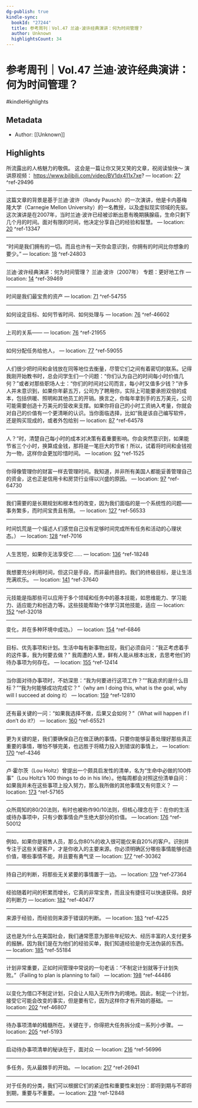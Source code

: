 ```yaml
---
dg-publish: true
kindle-sync:
  bookId: "27244"
  title: 参考周刊｜Vol.47 兰迪·波许经典演讲：何为时间管理？
  author: Unknown
  highlightsCount: 34
---
```


# 参考周刊｜Vol.47 兰迪·波许经典演讲：何为时间管理？

#kindleHighlights

## Metadata
* Author: [[Unknown]]

## Highlights
所流露出的人格魅力的敬佩。 这会是一篇让你又哭又笑的文章，祝阅读愉快～ 演讲原视频： https://www.bilibili.com/video/BV1dx411x7xe? — location: [27]() ^ref-29496

---
这篇文章的背景是基于兰迪·波许（Randy Pausch）的一次演讲，他是卡内基梅隆大学（Carnegie Mellon University）的一名教授，以及虚拟现实领域的先驱。 这次演讲是在2007年，当时兰迪·波许已经被诊断出患有晚期胰腺癌，生命只剩下几个月的时间。面对有限的时间，他决定分享自己的经验和智慧。 — location: [20]() ^ref-13347

---
“时间是我们拥有的一切。而且也许有一天你会意识到，你拥有的时间比你想象的要少。” — location: [18]() ^ref-24803

---
兰迪·波许经典演讲：何为时间管理？ 兰迪·波许（2007年） 专题：更好地工作 — location: [14]() ^ref-39469

---

时间是我们最宝贵的资产 — location: [71]() ^ref-54755

---
如何设定目标、如何节省时间、如何处理与 — location: [76]() ^ref-46602

---
上司的关系—— — location: [76]() ^ref-21955

---
如何分配任务给他人， — location: [77]() ^ref-59055

---

人们很少把时间和金钱放在同等地位去衡量，尽管它们之间有着密切的联系。记得我刚开始教书时，总会问学生们一个问题：“你们认为自己的时间每小时价值几何？”或者对那些职场人士：“你们的时间对公司而言，每小时又值多少钱？”许多人并未意识到，如果你年薪五万，公司为了聘用你，实际上可能要承担双倍的成本，包括供暖、照明和其他员工的开销。换言之，你每年拿到手的五万美元，公司可能需要创造十万美元的营收来支撑。如果你将自己的小时工资纳入考量，你就会对自己的价值有一个更清晰的认识。当你面临选择，比如“我是该自己编写软件，还是购买现成的，或者外包给别 — location: [87]() ^ref-64578

---
人？”时，清楚自己每小时的成本对决策有着重要影响。你会突然意识到，如果能节省三个小时，换算成金钱，那将是一笔巨大的节省！所以，试着将时间和金钱视为一物，这样你会更加珍惜时间。 — location: [92]() ^ref-1525

---
你得像管理你的财富一样去管理时间。我知道，并非所有美国人都能妥善管理自己的资金，这也正是信用卡和房贷行业得以兴盛的原因。 — location: [97]() ^ref-64730

---
我们需要的是长期规划和根本性的改变，因为我们面临的是一个系统性的问题——事务繁多，而时间宝贵且有限。 — location: [127]() ^ref-56533

---
时间饥荒是一个描述人们感觉自己没有足够时间完成所有任务和活动的心理状态。） — location: [128]() ^ref-7016

---
人生苦短，如果你无法享受它…… — location: [136]() ^ref-18248

---
我想要充分利用时间，但这只是手段，而非最终目的。我们的终极目标，是让生活充满欢乐。 — location: [141]() ^ref-37640

---
元技能是指那些可以应用于多个领域和任务中的基本技能，如思维能力、学习能力、适应能力和创造力等。这些技能帮助个体学习其他技能，适应 — location: [152]() ^ref-32018

---
变化，并在多种环境中成功。） — location: [154]() ^ref-6846

---
目标、优先事项和计划。生活中每有新事物出现，我们必须自问：“我正考虑着手的这件事，我为何要去做？” 我周遭的人里，鲜有人能从根本出发，去思考他们的待办事项为何存在。 — location: [155]() ^ref-12414

---
当你面对待办事项时，不妨深思：“我为何要进行这项工作？”“我追求的是什么目标？”“我为何能够成功完成它？”（why am I doing this, what is the goal, why will I succeed at doing it） — location: [159]() ^ref-12810

---
还有最关键的一问：“如果我选择不做，后果又会如何？”（What will happen if I don’t do it?） — location: [160]() ^ref-65521

---
更为关键的是，我们要确保自己在做正确的事情。只要你能够妥善处理好那些真正重要的事情，哪怕不够完美，也远胜于将精力投入到错误的事情上， — location: [170]() ^ref-4346

---
卢·霍尔茨（Lou Holtz）曾提出一个颇具启发性的清单，名为“生命中必做的100件事”（Lou Holtz’s 100 things to do in his life）。他每周都会对照这份清单自问：如果我并未在这些事项上投入努力，那么我所做的其他事情又有何意义？ — location: [173]() ^ref-57165

---
众所周知的80/20法则，有时也被称作90/10法则，但核心理念在于：在你的生活或待办事项中，只有少数事情会产生绝大部分的价值。 — location: [176]() ^ref-50012

---
例如，如果你是销售人员，那么你80%的收入很可能仅来自20%的客户。识别并专注于这些关键客户，才是你收入的主要来源。你必须明确区分哪些事情能够创造价值，哪些事情不能，并且要有勇气坚 — location: [177]() ^ref-30362

---
持自己的判断，将那些无关紧要的事情置于一边。 — location: [179]() ^ref-27364

---
经验随着时间的积累而增长，它真的非常宝贵，而且没有捷径可以快速获得。良好的判断力 — location: [182]() ^ref-40477

---
来源于经验，而经验则来源于错误的判断。 — location: [183]() ^ref-4225

---
这也是为什么在美国社会，我们通常愿意为那些年纪较大、经历丰富的人支付更多的报酬，因为我们是在为他们的经验买单，我们知道经验是你无法伪装的东西。 — location: [185]() ^ref-55184

---
计划非常重要，正如时间管理中常说的一句老话：“不制定计划就等于计划失败。”（Failing to plan is planning to fail） — location: [198]() ^ref-44486

---
以变化为借口不制定计划，只会让人陷入无所作为的境地。因此，制定一个计划，接受它可能会改变的事实，但是要有它，因为这样你才有开始的基础。 — location: [202]() ^ref-46807

---
待办事项清单的精髓所在。关键在于，你得把大任务拆分成一系列小步骤。 — location: [205]() ^ref-5193

---
启动待办事项清单的秘诀在于，面对众 — location: [216]() ^ref-56996

---
多任务，先从最棘手的开始。 — location: [217]() ^ref-26941

---
对于任务的分类，我们可以根据它们的紧迫性和重要性来划分：即将到期与不即将到期，重要与不重要。 — location: [219]() ^ref-12848

---
